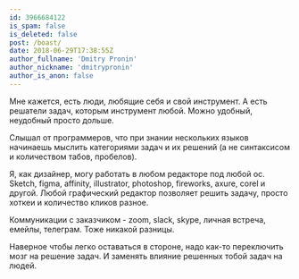```yaml
---
id: 3966684122
is_spam: false
is_deleted: false
post: /boast/
date: 2018-06-29T17:38:55Z
author_fullname: 'Dmitry Pronin'
author_nickname: 'dmitrypronin'
author_is_anon: false
---
```


<p>Мне кажется, есть люди, любящие себя и свой инструмент. А есть решатели задач, которым инструмент любой. Можно удобный, неудобный просто дольше.</p><p>Слышал от программеров, что при знании нескольких языков начинаешь мыслить категориями задач и их решений (а не синтаксисом и количеством табов, пробелов).</p><p>Я, как дизайнер, могу работать в любом редакторе под любой ос. Sketch, figma, affinity, illustrator, photoshop, fireworks, axure, corel и другой. Любой графический редактор позволяет решить задачу, просто хоткеи и количество кликов разное.</p><p>Коммуникации с заказчиком - zoom, slack, skype, личная встреча, емейлы, телеграм. Тоже никакой разницы.</p><p>Наверное чтобы легко оставаться в стороне, надо как-то переключить мозг на решение задач. И заменять влияние решенных тобой задач на людей.</p>
